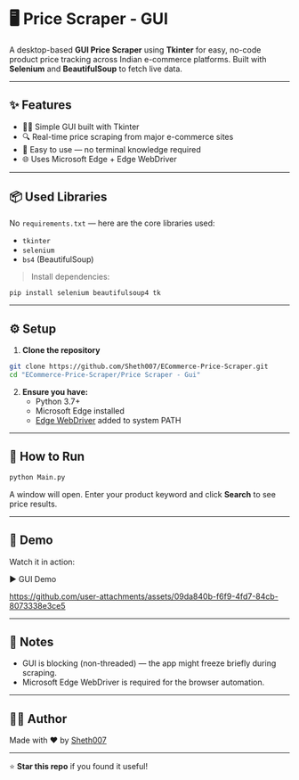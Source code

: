 # 🖥️ Price Scraper - GUI

A desktop-based **GUI Price Scraper** using **Tkinter** for easy, no-code product price tracking across Indian e-commerce platforms. Built with **Selenium** and **BeautifulSoup** to fetch live data.

---

## ✨ Features

- 🧑‍💻 Simple GUI built with Tkinter
- 🔍 Real-time price scraping from major e-commerce sites
- 🚀 Easy to use — no terminal knowledge required
- 🌐 Uses Microsoft Edge + Edge WebDriver

---

## 📦 Used Libraries

No `requirements.txt` — here are the core libraries used:

- `tkinter`
- `selenium`
- `bs4` (BeautifulSoup)

> Install dependencies:

```bash
pip install selenium beautifulsoup4 tk
```

---

## ⚙️ Setup

1. **Clone the repository**
```bash
git clone https://github.com/Sheth007/ECommerce-Price-Scraper.git
cd "ECommerce-Price-Scraper/Price Scraper - Gui"
```

2. **Ensure you have:**
   - Python 3.7+
   - Microsoft Edge installed
   - [Edge WebDriver](https://developer.microsoft.com/en-us/microsoft-edge/tools/webdriver/) added to system PATH

---

## 🚀 How to Run

```bash
python Main.py
```

A window will open. Enter your product keyword and click **Search** to see price results.

---

## 🎥 Demo

Watch it in action:

▶️ GUI Demo

https://github.com/user-attachments/assets/09da840b-f6f9-4fd7-84cb-8073338e3ce5

---

## 📌 Notes

- GUI is blocking (non-threaded) — the app might freeze briefly during scraping.
- Microsoft Edge WebDriver is required for the browser automation.

---

## 👨‍💻 Author

Made with ❤️ by [Sheth007](https://github.com/Sheth007)  

---

⭐ **Star this repo** if you found it useful!

